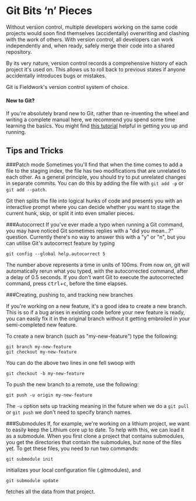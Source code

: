 Git Bits ‘n’ Pieces
===================

Without version control, multiple developers working on the same code projects would soon find themselves
(accidentally) overwriting and clashing with the work of others. With version control, all developers can 
work independently and, when ready, safely merge their code into a shared repository.

By its very nature, version control records a comprehensive history of each project it's used on. This allows us to roll back to previous states
if anyone accidentally introduces bugs or mistakes.

Git is Fieldwork's version control system of choice.


#### New to Git?

If you're absolutely brand new to Git, rather than re-inventing the wheel and writing a complete manual here, we recommend you spend some time learning the basics.
You might find [this tutorial](https://www.atlassian.com/git/tutorial/git-basics) helpful in getting you up and running.

## Tips and Tricks

###Patch mode
Sometimes you'll find that when the time comes to add a file to the staging index, the file has two modifications that are unrelated to each other.
As a general principle, you should try to put unrelated changes in separate commits. You can do this by adding the file with `git add -p` or `git add --patch`.

Git then splits the file into logical hunks of code and presents you with an interactive prompt where you can decide whether you want to stage the current hunk, skip, or split it into even smaller pieces.

###Autocorrect
If you've ever made a typo when running a Git command, you may have noticed Git sometimes replies with a "did you mean...?" question. Currently there's no way to answer this with a "y" or "n", but you can utilise Git's autocorrect feature by typing

	git config --global help.autocorrect 5

The number above represents a time in units of 100ms. From now on, git will automatically rerun what you typed, with the autocorrected command, after a delay of 0.5 seconds. If you don't want Git to execute the autocorrected command, press <kbd>ctrl</kbd>+<kbd>c</kbd>, before the time elapses.

###Creating, pushing to, and tracking new branches

If you're working on a new feature, it's a good idea to create a new branch. This is so if a bug arises in existing code before your new feature is ready, you can easily fix it in the original branch without it getting embroiled in your semi-completed new feature.

To create a new branch (such as "my-new-feature") type the following: 

	git branch my-new-feature
	git checkout my-new-feature

You can do the above two lines in one fell swoop with

	git checkout -b my-new-feature

To push the new branch to a remote, use the following:

	git push -u origin my-new-feature

The `-u` option sets up tracking meaning in the future when we do a `git pull` or `git push` we don't need to specify branch names.



###Submodules
If, for example, we're working on a lithium project, we want to easily keep the Lithium core up to date. To help with this, we can load it as a submodule.
When you first clone a project that contains submodules, you get the directories that contain the submodules, but none of the files yet. To get these files,
you need to run two commands: 

`git submodule init`

initializes your local configuration file (.gitmodules), and 

`git submodule update` 

fetches all the data from that project.